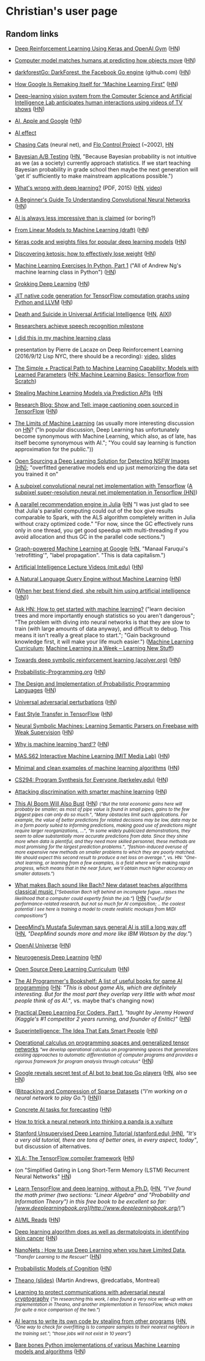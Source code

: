 # Christian's user page

## Random links

* [Deep Reinforcement Learning Using Keras and OpenAI Gym](https://github.com/coreylynch/async-rl) ([HN](https://news.ycombinator.com/item?id=11874467))

* [Computer model matches humans at predicting how objects move](http://news.mit.edu/2016/csail-computer-model-matches-humans-predicting-how-objects-move-0104) ([HN](https://news.ycombinator.com/item?id=11918241))

* [darkforestGo: DarkForest, the Facebook Go engine](https://github.com/facebookresearch/darkforestGo) (github.com) ([HN](https://news.ycombinator.com/item?id=11922864))

* [How Google Is Remaking Itself for “Machine Learning First”](https://backchannel.com/how-google-is-remaking-itself-as-a-machine-learning-first-company-ada63defcb70#.nljh17nb5) ([HN](https://news.ycombinator.com/item?id=11954988))

* [Deep-learning vision system from the Computer Science and Artificial Intelligence Lab anticipates human interactions using videos of TV shows](https://news.mit.edu/2016/teaching-machines-to-predict-the-future-0621) ([HN](https://news.ycombinator.com/item?id=11948590))

* [AI, Apple and Google](http://ben-evans.com/benedictevans/2016/6/23/ai-apple-and-google) ([HN](https://news.ycombinator.com/item?id=11964658))

* [AI effect](https://en.wikipedia.org/wiki/AI_effect)

* [Chasing Cats](http://myplace.frontier.com/~r.bond/cats/cats.htm) (neural net), and [Flo Control Project](http://www.quantumpicture.com/Flo_Control/flo_control.htm) (~2002), [HN](https://news.ycombinator.com/item?id=12058864)

* [Bayesian A/B Testing](http://developers.lyst.com/2014/05/10/bayesian-ab-testing/) ([HN](https://news.ycombinator.com/item?id=7815419), "Because Bayesian probability is not intuitive as we (as a society) currently approach statistics. If we start teaching Bayesian probability in grade school then maybe the next generation will 'get it' sufficiently to make mainstream applications possible.")

* [What's wrong with deep learning?](http://www.pamitc.org/cvpr15/files/lecun-20150610-cvpr-keynote.pdf) (PDF, 2015) ([HN](https://news.ycombinator.com/item?id=12089718), [video](http://techtalks.tv/talks/whats-wrong-with-deep-learning/61639/))

* [A Beginner's Guide To Understanding Convolutional Neural Networks](https://adeshpande3.github.io/adeshpande3.github.io/A-Beginner's-Guide-To-Understanding-Convolutional-Neural-Networks/) ([HN](https://news.ycombinator.com/item?id=12135399))

* [AI is always less impressive than is claimed](https://news.ycombinator.com/item?id=12200196) (or boring?)

* [From Linear Models to Machine Learning (draft)](http://heather.cs.ucdavis.edu/draftregclass.pdf) ([HN](https://news.ycombinator.com/item?id=12237998))

* [Keras code and weights files for popular deep learning models](https://github.com/fchollet/deep-learning-models) ([HN](https://news.ycombinator.com/item?id=12239096))

* [Discovering ketosis: how to effectively lose weight](https://github.com/arielf/weight-loss) ([HN](https://news.ycombinator.com/item?id=12279415))

* [Machine Learning Exercises In Python, Part 1](http://www.johnwittenauer.net/machine-learning-exercises-in-python-part-1/) ("All of Andrew Ng's machine learning class in Python") ([HN](https://news.ycombinator.com/item?id=12279494#12280419))

* [Grokking Deep Learning](https://iamtrask.github.io/2016/08/17/grokking-deep-learning/) ([HN](https://news.ycombinator.com/item?id=12309777))

* [JIT native code generation for TensorFlow computation graphs using Python and LLVM](http://blog.christianperone.com/2016/08/jit-native-code-generation-for-tensorflow-computation-graphs-using-python-and-llvm/) ([HN](https://news.ycombinator.com/item?id=12336125))

* [Death and Suicide in Universal Artificial Intelligence](https://arxiv.org/abs/1606.00652) ([HN](https://news.ycombinator.com/item?id=12350293), [AIXI](https://en.wikipedia.org/wiki/AIXI))

* [Researchers achieve speech recognition milestone](https://news.ycombinator.com/item?id=12501036)

* [I did this in my machine learning class](https://news.ycombinator.com/item?id=5397797)

* presentation by Pierre de Lacaze on Deep Reinforcement Learning (2016/9/12 Lisp NYC, there should be a recording): [video](https://vimeo.com/184511491), [slides](http://www.slideshare.net/delaray/reinforcement-learning-and-artificial-neural-nets)

* [The Simple + Practical Path to Machine Learning Capability: Models with Learned Parameters](https://indico.io/blog/simple-practical-path-to-machine-learning-capability-part3/) ([HN: Machine Learning Basics: Tensorflow from Scratch](https://news.ycombinator.com/item?id=12557212))

* [Stealing Machine Learning Models via Prediction APIs](http://arxiv.org/abs/1609.02943) ([HN](https://news.ycombinator.com/item?id=12557782])

* [Research Blog: Show and Tell: image captioning open sourced in TensorFlow](https://research.googleblog.com/2016/09/show-and-tell-image-captioning-open.html) ([HN](https://news.ycombinator.com/item?id=12558291))

* [The Limits of Machine Learning](http://nautil.us/blog/the-fundamental-limits-of-machine-learning) (as usually more interesting discussion on [HN](https://news.ycombinator.com/item?id=12577629)? ("In popular discussion, Deep Learning has unfortunately become synonymous with Machine Learning, which also, as of late, has itself become synonymous with AI."; "You could say learning is function approximation for the public."))

* [Open Sourcing a Deep Learning Solution for Detecting NSFW Images (HN)](https://news.ycombinator.com/item?id=12614193); "overfitted generative models end up just memorizing the data set you trained it on"

* [A subpixel convolutional neural net implementation with Tensorflow](https://github.com/Tetrachrome/subpixel) ([A subpixel super-resolution neural net implementation in Tensorflow (HN)](https://news.ycombinator.com/item?id=12619413))

* [A parallel recommendation engine in Julia](http://juliacomputing.com/blog/2016/04/22/a-parallel-recommendation-engine-in-julia.html) ([HN](https://news.ycombinator.com/item?id=12652691) "I was just glad to see that Julia's parallel computing could out of the box give results comparable to Spark, with the ALS algorithm completely written in Julia without crazy optimized code." "For now, since the GC effectively runs only in one thread, you get good speedup with multi-threading if you avoid allocation and thus GC in the parallel code sections.")

* [Graph-powered Machine Learning at Google](https://research.googleblog.com/2016/10/graph-powered-machine-learning-at-google.html) ([HN](https://news.ycombinator.com/item?id=12662749), "Manaal Faruqui's 'retrofitting'", "label propagation". "This is data capitalism.")

* [Artificial Intelligence Lecture Videos (mit.edu)](https://ocw.mit.edu/courses/electrical-engineering-and-computer-science/6-034-artificial-intelligence-fall-2010/lecture-videos/) ([HN](https://news.ycombinator.com/item?id=12667761))

* [A Natural Language Query Engine without Machine Learning](http://blog.ayoungprogrammer.com/2016/10/natural-lang-query-engine.html/) ([HN](https://news.ycombinator.com/item?id=12666491))

* ([When her best friend died, she rebuilt him using artificial intelligence](http://www.theverge.com/a/luka-artificial-intelligence-memorial-roman-mazurenko-bot) ([HN](https://news.ycombinator.com/item?id=12657119)))

* [Ask HN: How to get started with machine learning?](https://news.ycombinator.com/item?id=12713056) ("learn decision trees and more importantly enough statistics so you aren't dangerous"; "The problem with diving into neural networks is that they are slow to train (with large amounts of data anyway), and difficult to debug. This means it isn't really a great place to start."; "Gain background knowledge first, it will make your life much easier.") ([Machine Learning Curriculum](http://karlrosaen.com/ml/); [Machine Learning in a Week – Learning New Stuff](https://medium.com/learning-new-stuff/machine-learning-in-a-week-a0da25d59850#.1lx2tvwnv))

* [Towards deep symbolic reinforcement learning (acolyer.org)](https://blog.acolyer.org/2016/10/12/towards-deep-symbolic-reinforcement-learning/) ([HN](https://news.ycombinator.com/item?id=12713436))

* [Probabilistic-Programming.org](http://probabilistic-programming.org/wiki/Home) ([HN](https://news.ycombinator.com/item?id=12773557))

* [The Design and Implementation of Probabilistic Programming Languages](http://dippl.org/?) ([HN](https://news.ycombinator.com/item?id=12774448))

* [Universal adversarial perturbations](https://arxiv.org/abs/1610.08401) ([HN](https://news.ycombinator.com/item?id=12824380))

* [Fast Style Transfer in TensorFlow](https://github.com/lengstrom/fast-style-transfer/) ([HN](https://news.ycombinator.com/item?id=12838152))

* [Neural Symbolic Machines: Learning Semantic Parsers on Freebase with Weak Supervision](https://arxiv.org/abs/1611.00020) ([HN](https://news.ycombinator.com/item?id=12854209))

* [Why is machine learning 'hard'?](http://ai.stanford.edu/~zayd/why-is-machine-learning-hard.html) ([HN](https://news.ycombinator.com/item?id=12936891))

* [MAS.S62 Interactive Machine Learning (MIT Media Lab)](http://iml.media.mit.edu/) ([HN](https://news.ycombinator.com/item?id=12943067))

* [Minimal and clean examples of machine learning algorithms](https://github.com/rushter/MLAlgorithms) ([HN](https://news.ycombinator.com/item?id=12956687))

* [CS294: Program Synthesis for Everyone (berkeley.edu)](https://people.eecs.berkeley.edu/~bodik/cs294fa12) ([HN](https://news.ycombinator.com/item?id=13001068))

* [Attacking discrimination with smarter machine learning](http://research.google.com/bigpicture/attacking-discrimination-in-ml/) ([HN](https://news.ycombinator.com/item?id=13004790))

* [This AI Boom Will Also Bust](http://www.overcomingbias.com/2016/12/this-ai-boom-will-also-bust.html) ([HN](https://news.ycombinator.com/item?id=13096222)) <small>(*"But the total economic gains here will probably be smaller; as most of pipe value is found in small pipes, gains to the few biggest pipes can only do so much."*, *"Many obstacles limit such applications. For example, the value of better predictions for related decisions may be low, data may be in a form poorly suited to informing predictions, making good use of predictions might require larger reorganizations, ..."*, *"In some widely publicized demonstrations, they seem to allow substantially more accurate predictions from data. Since they shine more when data is plentiful, and they need more skilled personnel, these methods are most promising for the largest prediction problems."*, *"fashion-induced overuse of more expensive new methods on smaller problems to which they are poorly matched. We should expect this second result to produce a net loss on average.*", vs. HN: *"One-shot learning, or learning from a few examples, is a field where we're making rapid progress, which means that in the near future, we'll obtain much higher accuracy on smaller datasets."*)</small>

* [What makes Bach sound like Bach? New dataset teaches algorithms classical music ](http://www.washington.edu/news/2016/11/30/what-makes-bach-sound-like-bach-new-dataset-teaches-algorithms-classical-music/) (<small>*"Sebastian Bach left behind an incomplete fugue...raises the likelihood that a computer could expertly finish the job."*</small>) ([HN](https://news.ycombinator.com/item?id=13103225) (<small>*"useful for performance-related research, but not so much for AI composition; .. the coolest potential I see here is training a model to create realistic mockups from MIDI compositions"*</small>)

* [DeepMind’s Mustafa Suleyman says general AI is still a long way off](https://techcrunch.com/2016/12/05/deepmind-ceo-mustafa-suleyman-says-general-ai-is-still-a-long-way-off/) ([HN](https://news.ycombinator.com/item?id=13104970), *"DeepMind sounds more and more like IBM Watson by the day."*)

* [OpenAI Universe](https://universe.openai.com/) ([HN](https://news.ycombinator.com/item?id=13103742))

* [Neurogenesis Deep Learning](https://arxiv.org/abs/1612.03770) ([HN](https://news.ycombinator.com/item?id=13171883))

* [Open Source Deep Learning Curriculum](http://www.deeplearningweekly.com/pages/open_source_deep_learning_curriculum) ([HN](https://news.ycombinator.com/item?id=13150800))

* [The AI Programmer's Bookshelf: A list of useful books for game AI programming](http://alumni.media.mit.edu/~jorkin/aibooks.html) ([HN](https://news.ycombinator.com/item?id=13174542): *"This is about game AIs, which are definitely interesting. But for the most part they overlap very little with what most people think of as AI."*, vs. maybe that's changing now)

* [Practical Deep Learning For Coders, Part 1](http://course.fast.ai/), *"taught by Jeremy Howard (Kaggle's #1 competitor 2 years running, and founder of Enlitic)"* ([HN](https://news.ycombinator.com/item?id=13224588))

* [Superintelligence: The Idea That Eats Smart People](http://idlewords.com/talks/superintelligence.htm) ([HN](https://news.ycombinator.com/item?id=13240811))

* [Operational calculus on programming spaces and generalized tensor networks](https://arxiv.org/abs/1610.07690) <small>*"we develop operational calculus on programming spaces that generalizes existing approaches to automatic differentiation of computer programs and provides a rigorous framework for program analysis through calculus"*</small> ([HN](https://news.ycombinator.com/item?id=13280818))

* [Google reveals secret test of AI bot to beat top Go players](www.nature.com/news/google-reveals-secret-test-of-ai-bot-to-beat-top-go-players-1.21253) ([HN](https://news.ycombinator.com/item?id=13320013), also see [HN](https://news.ycombinator.com/item?id=13312219))

* ([Bitpacking and Compression of Sparse Datasets](http://moderndescartes.com/essays/bitpacking_compression) (*"I'm working on a neural network to play Go."*) ([HN](https://news.ycombinator.com/item?id=13334490)))

* [Concrete AI tasks for forecasting](http://aiimpacts.org/concrete-ai-tasks-for-forecasting/) ([HN](https://news.ycombinator.com/item?id=13334145))

* [How to trick a neural network into thinking a panda is a vulture](https://codewords.recurse.com/issues/five/why-do-neural-networks-think-a-panda-is-a-vulture)

* [Stanford Unsupervised Deep Learning Tutorial (stanford.edu) (HN)](https://news.ycombinator.com/item?id=13353941), *"It's a very old tutorial, there are tons of better ones, in every aspect, today"*, but discussion of alternatives.

* [XLA: The TensorFlow compiler framework](https://www.tensorflow.org/versions/master/resources/xla_prerelease) ([HN](https://news.ycombinator.com/item?id=13354316))

* (on "Simplified Gating in Long Short-Term Memory (LSTM) Recurrent Neural Networks" [HN](https://news.ycombinator.com/item?id=13389213))

* [Learn TensorFlow and deep learning, without a Ph.D.](https://cloud.google.com/blog/big-data/2017/01/learn-tensorflow-and-deep-learning-without-a-phd) ([HN](https://news.ycombinator.com/item?id=13464496), *"I've found the math primer (two sections: "Linear Algebra" and "Probability and Information Theory") in this free book to be excellent so far: [www.deeplearningbook.org](http://www.deeplearningbook.org/)"*)

* [AI/ML Reads](http://aireads.top/) ([HN](https://news.ycombinator.com/item?id=13480925))

* [Deep learning algorithm does as well as dermatologists in identifying skin cancer](http://news.stanford.edu/2017/01/25/artificial-intelligence-used-identify-skin-cancer/) ([HN](https://news.ycombinator.com/item?id=13484372))

* [NanoNets : How to use Deep Learning when you have Limited Data](https://medium.com/nanonets/nanonets-how-to-use-deep-learning-when-you-have-limited-data-f68c0b512cab#.sv478elrs), <small>*"Transfer Learning to the Rescue!"*</small> ([HN](https://news.ycombinator.com/item?id=13555286))

* [Probabilistic Models of Cognition](https://probmods.org/) ([HN](https://news.ycombinator.com/item?id=13551271))

* [Theano (slides)](http://redcatlabs.com/2015-06-19_Presentation-PyConSG/#/) (Martin Andrews, @redcatlabs, Montreal)

* [Learning to protect communications with adversarial neural cryptography](https://blog.acolyer.org/2017/02/10/learning-to-protect-communications-with-adversarial-neural-cryptography/) <small>(*"In researching this work, I also found a very nice write-up with an implementation in Theano, and another implementation in TensorFlow, which makes for quite a nice comparison of the two."*)</small>

* [AI learns to write its own code by stealing from other programs](https://www.newscientist.com/article/mg23331144-500-ai-learns-to-write-its-own-code-by-stealing-from-other-programs/) ([HN](https://news.ycombinator.com/item?id=13711910), <small>*"One way to check for overfitting is to compare samples to their nearest neighbors in the training set."*; *"those jobs will not exist in 10 years"*</small>)

* [Bare bones Python implementations of various Machine Learning models and algorithms](https://github.com/eriklindernoren/ML-From-Scratch) ([HN](https://news.ycombinator.com/item?id=13732288))

